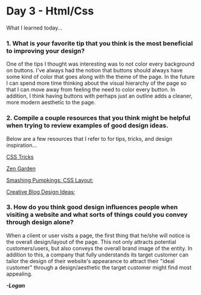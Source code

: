 # Day 3 - Html/Css

What I learned today...

### 1. What is your favorite tip that you think is the most beneficial to improving your design?

One of the tips I thought was interesting was to not color every background on buttons. I've always had the notion that buttons should always have some kind of color that goes along with the theme of the page. In the future I can spend more time thinking about the visual hierarchy of the page so that I can move away from feeling the need to color every button. In addition, I think having buttons with perhaps just an outline adds a cleaner, more modern aesthetic to the page.

### 2. Compile a couple resources that you think might be helpful when trying to review examples of good design ideas.

Below are a few resources that I refer to for tips, tricks, and design inspiration...

[CSS Tricks](https://css-tricks.com/)

[Zen Garden](http://www.csszengarden.com/)

[Smashing Pumpkings: CSS Layout](https://www.smashingmagazine.com/2018/05/guide-css-layout/);

[Creative Blog Design Ideas](https://www.creativebloq.com/web-design/examples-css-912710);


### 3. How do you think good design influences people when visiting a website and what sorts of things could you convey through design alone?

When a client or user visits a page, the first thing that he/she will notice is the overall design/layout of the page. This not only attracts potential customers/users, but also conveys the overall brand image of the entity. In addition to this, a company that fully understands its target customer can tailor the design of their website's appearance to attract their "ideal customer" through a design/aesthetic the target customer might find most appealing.

***-Logan***